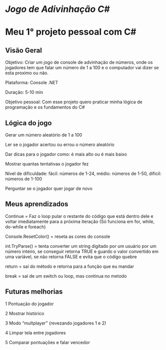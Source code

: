 # *Jogo de Adivinhação C#*

# Meu 1° projeto pessoal com C#

## Visão Geral

Objetivo: Criar um jogo de console de advinhação de números, onde os jogadores tem que falar um número de 1 a 100 e o computador vai dizer se esta proximo ou não.

Plataforma: Console .NET

Duração: 5-10 min

Objetivo pessoal: Com esse projeto quero praticar minha lógica de programação e os fundamentos do C#

## Lógica do jogo

Gerar um número aleatório de 1 a 100

Ler se o jogador acertou ou errou o número aleatório

Dar dicas para o jogador como: é mais alto ou é mais baixo

Mostrar quantas tentativas o jogador fez

Nível de dificuldade: fácil: números de 1-24, médio: números de 1-50, dificil: números de 1-100

Perguntar se o jogador quer jogar de novo

## Meus aprendizados

Continue = Faz o loop pular o restante do código que está dentro dele e voltar imediatamente para a próxima iteração (Só funciona em for, while, do-while e foreach)

Console.ResetColor() = reseta as cores do console

int.TryParse() = tenta converter um string digitado por um usuário por um número inteiro, se conseguir retorna TRUE e guardo o valor convertido em uma variável, se não retorna FALSE e evita que o código quebre

return = saí do método e retorna para a função que eu mandar

break = saí de um switch ou loop, mas continua no metodo

## Futuras melhorias

1 Pontuação do jogador

2 Mostrar histórico

3 Modo “multplayer” (revezando jogadores 1 e 2)

4 Limpar tela entre jogadores

5 Comparar pontuações e falar vencedor
